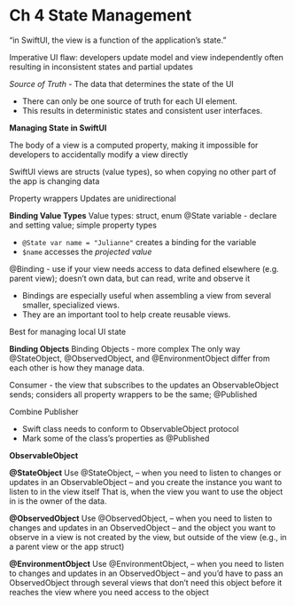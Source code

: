<!--
http://github.com/iosjulianne
Asynchronous Programming with SwiftUI and Combine
by Peter Friese
Chapter 4 Notes 
-->

# Ch 4 State Management

“in SwiftUI, the view is a function of the application’s state.”

Imperative UI flaw: developers update model and view independently often resulting in inconsistent states and partial updates

*Source of Truth* - The data that determines the state of the UI

* There can only be one source of truth for each UI element.
* This results in deterministic states and consistent user interfaces.

**Managing State in SwiftUI**

The body of a view is a computed property, making it impossible for developers to accidentally modify a view directly 

SwiftUI views are structs (value types), so when copying no other part of the app is changing data

Property wrappers Updates are unidirectional

**Binding Value Types**
Value types: struct, enum
@State variable - declare and setting value; simple property types

* `@State var name = "Julianne"` creates a binding for the variable
* `$name` accesses the *projected value*
	
@Binding - use if your view needs access to data defined elsewhere (e.g. parent view); doesn’t own data, but can read, write and observe it

* Bindings are especially useful when assembling a view from several smaller, specialized views. 
* They are an important tool to help create reusable views.

Best for managing local UI state


**Binding Objects**
Binding Objects - more complex 
The only way @StateObject, @ObservedObject, and @EnvironmentObject differ from each other is how they manage data. 

Consumer - the view that subscribes to the updates an ObservableObject sends; considers all property wrappers to be the same; @Published

Combine Publisher
- Swift class needs to conform to ObservableObject protocol 
- Mark some of the class’s properties as @Published


**ObservableObject**

**@StateObject**
Use @StateObject, – when you need to listen to changes or updates in an ObservableObject 
– and you create the instance you want to listen to in the view itself That is, when the view you want to use the object in is the owner of the data. 


**@ObservedObject**
Use @ObservedObject, – when you need to listen to changes and updates in an ObservedObject 
– and the object you want to observe in a view is not created by the view, but outside of the view (e.g., in a parent view or the app struct) 


**@EnvironmentObject**
Use @EnvironmentObject, 
– when you need to listen to changes and updates in an ObservedObject – and you’d have to pass an ObservedObject through several views that don’t 
need this object before it reaches the view where you need access to the object 